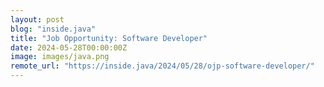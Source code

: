 ```yaml
---
layout: post
blog: "inside.java"
title: "Job Opportunity: Software Developer"
date: 2024-05-28T00:00:00Z
image: images/java.png
remote_url: "https://inside.java/2024/05/28/ojp-software-developer/"
---
```

